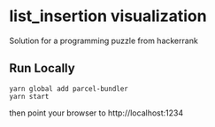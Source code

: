 # list_insertion visualization

Solution for a programming puzzle from hackerrank

## Run Locally

```
yarn global add parcel-bundler
yarn start
```

then point your browser to http://localhost:1234
